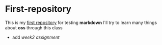# First-repository

This is my [first repository](https://github.com/Riosen03/First-repository) for testing __markdown__
I'll try to learn many things about __oss__ through this class

* add *week2 assignment* 
